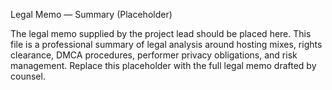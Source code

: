 Legal Memo — Summary (Placeholder)

The legal memo supplied by the project lead should be placed here. This file is a professional summary of legal analysis around hosting mixes, rights clearance, DMCA procedures, performer privacy obligations, and risk management. Replace this placeholder with the full legal memo drafted by counsel.